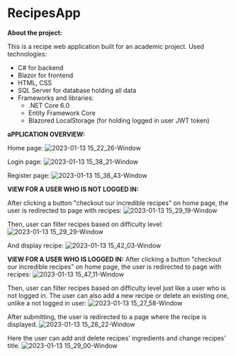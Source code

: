 # RecipesApp

**About the project:**

This is a recipe web application built for an academic project. 
Used technologies:
- C# for backend 
- Blazor for frontend 
- HTML, CSS
- SQL Server for database holding all data
- Frameworks and libraries:
  - .NET Core 6.0
  - Entity Framework Core
  - Blazored LocalStorage (for holding logged in user JWT token)
  
  
**aPPLICATION OVERVIEW:**

Home page:
![2023-01-13 15_22_26-Window](https://user-images.githubusercontent.com/74303970/212345588-c1444311-4a54-4ef0-8ed0-c71aa34c8fc1.png)


Login page:
![2023-01-13 15_38_21-Window](https://user-images.githubusercontent.com/74303970/212346126-27cdf14a-878f-4384-abcf-05c93d8e9647.png)


Register page:
![2023-01-13 15_38_43-Window](https://user-images.githubusercontent.com/74303970/212346145-a3b7e056-b3bf-4787-88d4-b676cec6c448.png)


**VIEW FOR A USER WHO IS NOT LOGGED IN:**

After clicking a button "checkout our incredible recipes" on home page, the user is redirected to page with recipes:
![2023-01-13 15_29_19-Window](https://user-images.githubusercontent.com/74303970/212346403-7c60d331-c520-4546-b5dd-8bc695c92107.png)

Then, user can filter recipes based on difficulty level:
![2023-01-13 15_29_29-Window](https://user-images.githubusercontent.com/74303970/212346677-991e1bd9-cc5a-4b00-8d63-c91b0228502f.png)

And display recipe:
![2023-01-13 15_42_03-Window](https://user-images.githubusercontent.com/74303970/212346826-f722164c-d22a-4381-bae5-0039b3e9d6d3.png)



**VIEW FOR A USER WHO IS LOGGED IN:**
After clicking a button "checkout our incredible recipes" on home page, the user is redirected to page with recipes:
![2023-01-13 15_47_11-Window](https://user-images.githubusercontent.com/74303970/212348050-884f74a9-97b7-49d5-996a-0ff263eda7c0.png)

Then, user can filter recipes based on difficulty level just like a user who is not logged in.
The user can also add a new recipe or delete an existing one, unlike a not logged in user:
![2023-01-13 15_27_58-Window](https://user-images.githubusercontent.com/74303970/212347948-a74c8d6c-9c4f-4080-849b-57062ffc3e63.png)

After submitting, the user is redirected to a page where the recipe is displayed. 
![2023-01-13 15_28_22-Window](https://user-images.githubusercontent.com/74303970/212348385-2bf7de9f-f478-47db-864e-63b43e97669c.png)

Here the user can add and delete recipes' ingredients and change recipes' title.
![2023-01-13 15_29_00-Window](https://user-images.githubusercontent.com/74303970/212348451-8ebde312-9031-46a1-974d-07d8aa327ac3.png)




